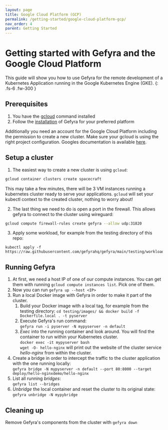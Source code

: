 ```yaml
---
layout: page
title: Google Cloud Platform (GCP)
permalink: /getting-started/google-cloud-platform-gcp/
nav_order: 4
parent: Getting Started
---
```


# Getting started with Gefyra and the Google Cloud Platform
This guide will show you how to use Gefyra for the remote development of a Kubernetes
Application running in the Google Kubernetes Engine (GKE).
{: .fs-6 .fw-300 }
## Prerequisites
1. You have the [gcloud](https://cloud.google.com/sdk/docs/install-sdk) command installed
2. Follow the [installation](https://gefyra.dev/installation) of Gefyra for your preferred platform  

Additionally you need an account for the Google Cloud Platform including the
permission to create a new cluster. Make sure your gcloud is using the right
project configuration. Googles documentation is available
[here](https://cloud.google.com/docs/get-started).

## Setup a cluster
1. The easiest way to create a new cluster is using `gcloud`:
```bash
gcloud container clusters create spacecraft
```
This may take a few minutes, there will be 3 VM instances running a kubernetes
cluster ready to serve your applications. `gcloud` will set your
kubectl context to the created cluster, nothing to worry about!  

2. The last thing we need to do is open a port in the firewall. This allows gefyra
to connect to the cluster using wireguard:
```bash
gcloud compute firewall-rules create gefyra --allow udp:31820
```
3. Apply some workload, for example from the testing directory of this repo:  
```shell
kubectl apply -f https://raw.githubusercontent.com/gefyrahq/gefyra/main/testing/workloads/hello_dd.yaml
```

## Running Gefyra
1. At first, we need a host IP of one of our compute instances. You can get
them with running `gcloud compute instances list`. Pick one of them.
2. Now you can run `gefyra up --host <IP>`
3. Run a local Docker image with Gefyra in order to  make it part of the cluster.
   1. Build your Docker image with a local tag, for example from the testing directory:
   `cd testing/images/ && docker build -f Dockerfile.local . -t pyserver`
   2. Execute Gefyra's run command:    
   `gefyra run -i pyserver -N mypyserver -n default`
   3. _Exec_ into the running container and look around. You will find the container to run within your Kubernetes cluster.  
   `docker exec -it mypyserver bash`  
   `wget -O- hello-nginx` will print out the website of the cluster service _hello-nginx_ from within the cluster.
4. Create a bridge in order to intercept the traffic to the cluster application with the one running locally:    
`gefyra bridge -N mypyserver -n default --port 80:8000 --target deploy/hello-nginxdemo/hello-nginx`    
5. List all running _bridges_:  
`gefyra list --bridges`
6. _Unbridge_ the local container and reset the cluster to its original state: 
`gefyra unbridge -N mypybridge`

## Cleaning up
Remove Gefyra's components from the cluster with `gefyra down`


